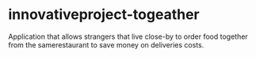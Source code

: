 # innovativeproject-togeather

Application that allows strangers that live close-by to order food together from the samerestaurant to save money on deliveries costs.
